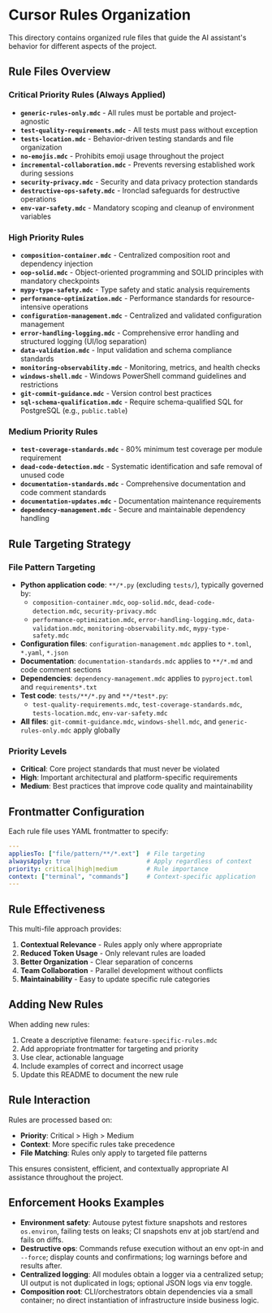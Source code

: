 # Cursor Rules Organization

This directory contains organized rule files that guide the AI assistant's behavior for different aspects of the project.

## Rule Files Overview

### Critical Priority Rules (Always Applied)
- **`generic-rules-only.mdc`** - All rules must be portable and project-agnostic
- **`test-quality-requirements.mdc`** - All tests must pass without exception
- **`tests-location.mdc`** - Behavior-driven testing standards and file organization
- **`no-emojis.mdc`** - Prohibits emoji usage throughout the project
- **`incremental-collaboration.mdc`** - Prevents reversing established work during sessions
- **`security-privacy.mdc`** - Security and data privacy protection standards
- **`destructive-ops-safety.mdc`** - Ironclad safeguards for destructive operations
- **`env-var-safety.mdc`** - Mandatory scoping and cleanup of environment variables

### High Priority Rules
- **`composition-container.mdc`** - Centralized composition root and dependency injection
- **`oop-solid.mdc`** - Object-oriented programming and SOLID principles with mandatory checkpoints
- **`mypy-type-safety.mdc`** - Type safety and static analysis requirements
- **`performance-optimization.mdc`** - Performance standards for resource-intensive operations
- **`configuration-management.mdc`** - Centralized and validated configuration management
- **`error-handling-logging.mdc`** - Comprehensive error handling and structured logging (UI/log separation)
- **`data-validation.mdc`** - Input validation and schema compliance standards
- **`monitoring-observability.mdc`** - Monitoring, metrics, and health checks
- **`windows-shell.mdc`** - Windows PowerShell command guidelines and restrictions
- **`git-commit-guidance.mdc`** - Version control best practices
- **`sql-schema-qualification.mdc`** - Require schema-qualified SQL for PostgreSQL (e.g., `public.table`)

### Medium Priority Rules
- **`test-coverage-standards.mdc`** - 80% minimum test coverage per module requirement
- **`dead-code-detection.mdc`** - Systematic identification and safe removal of unused code
- **`documentation-standards.mdc`** - Comprehensive documentation and code comment standards
- **`documentation-updates.mdc`** - Documentation maintenance requirements
- **`dependency-management.mdc`** - Secure and maintainable dependency handling

## Rule Targeting Strategy

### File Pattern Targeting
- **Python application code**: `**/*.py` (excluding `tests/`), typically governed by:
  - `composition-container.mdc`, `oop-solid.mdc`, `dead-code-detection.mdc`, `security-privacy.mdc`
  - `performance-optimization.mdc`, `error-handling-logging.mdc`, `data-validation.mdc`, `monitoring-observability.mdc`, `mypy-type-safety.mdc`
- **Configuration files**: `configuration-management.mdc` applies to `*.toml`, `*.yaml`, `*.json`
- **Documentation**: `documentation-standards.mdc` applies to `**/*.md` and code comment sections
- **Dependencies**: `dependency-management.mdc` applies to `pyproject.toml` and `requirements*.txt`
- **Test code**: `tests/**/*.py` and `**/*test*.py`:
  - `test-quality-requirements.mdc`, `test-coverage-standards.mdc`, `tests-location.mdc`, `env-var-safety.mdc`
- **All files**: `git-commit-guidance.mdc`, `windows-shell.mdc`, and `generic-rules-only.mdc` apply globally

### Priority Levels
- **Critical**: Core project standards that must never be violated
- **High**: Important architectural and platform-specific requirements  
- **Medium**: Best practices that improve code quality and maintainability

## Frontmatter Configuration

Each rule file uses YAML frontmatter to specify:

```yaml
---
appliesTo: ["file/pattern/**/*.ext"]  # File targeting
alwaysApply: true                     # Apply regardless of context
priority: critical|high|medium        # Rule importance
context: ["terminal", "commands"]     # Context-specific application
---
```

## Rule Effectiveness

This multi-file approach provides:

1. **Contextual Relevance** - Rules apply only where appropriate
2. **Reduced Token Usage** - Only relevant rules are loaded
3. **Better Organization** - Clear separation of concerns
4. **Team Collaboration** - Parallel development without conflicts
5. **Maintainability** - Easy to update specific rule categories

## Adding New Rules

When adding new rules:

1. Create a descriptive filename: `feature-specific-rules.mdc`
2. Add appropriate frontmatter for targeting and priority
3. Use clear, actionable language
4. Include examples of correct and incorrect usage
5. Update this README to document the new rule

## Rule Interaction

Rules are processed based on:
- **Priority**: Critical > High > Medium
- **Context**: More specific rules take precedence
- **File Matching**: Rules only apply to targeted file patterns

This ensures consistent, efficient, and contextually appropriate AI assistance throughout the project.

## Enforcement Hooks Examples

- **Environment safety**: Autouse pytest fixture snapshots and restores `os.environ`, failing tests on leaks; CI snapshots env at job start/end and fails on diffs.
- **Destructive ops**: Commands refuse execution without an env opt-in and `--force`; display counts and confirmations; log warnings before and results after.
- **Centralized logging**: All modules obtain a logger via a centralized setup; UI output is not duplicated in logs; optional JSON logs via env toggle.
- **Composition root**: CLI/orchestrators obtain dependencies via a small container; no direct instantiation of infrastructure inside business logic.
